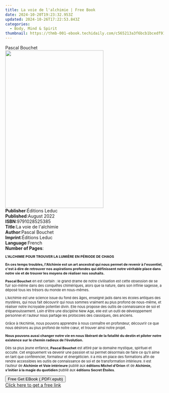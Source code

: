 ```yaml
---
title: La voie de l'alchimie | Free Book
date: 2024-10-20T19:23:32.953Z
updated: 2024-10-26T17:22:53.843Z
categories:
  - Body, Mind & Spirit
thumbnail: https://thmb-001-ebook.techidaily.com/c565213a3f6bcb1bcedf91198e16e5ddbf565befa221c011783c047be88dc4a8.jpg
---
```

<main id="book-container">
  <div class="flex flex-col">
    <div class="book-brief flex-1 py-6 px-4 sm:p-6 md:py-10 md:px-8">
      <!-- brief-->
      <div class="book-brief-main">Pascal Bouchet</div>
    </div>
    <div
      class="book-meta-info flex-1 grid gap-4 col-start-1 col-end-3 row-start-1 sm:mb-6 sm:grid-cols-4 lg:gap-6 lg:col-start-2 lg:row-end-6 lg:row-span-6 lg:mb-0"
    >
      <div
        class="book-meta-info-left place-content-center mt-4 p-4 text-sm leading-6 col-start-2 col-span-2 dark:text-slate-400"
      >
        <img
          class="w-full h-500 object-cover rounded-lg sm:h-255 sm:col-span-2 lg:col-span-full"
          src="https://img-001-ebook.techidaily.com/a4164a66882748c9da773404c2fd20d83793b83de8cd05cd5135afa334b08280.jpg"
          alt=""
          width="312"
          height="500"
        />
      </div>
      <div
        class="book-meta-info-right mt-2 col-start-1 row-start-2 col-span-3 self-center"
      >
        <!-- meta data  -->
        <div class="flex flex-col px-4 md:px-8">
          <div class="flex-1">
            <strong>Publisher</strong>:<span class="px-2">Éditions Leduc</span>
          </div>
          <div class="flex-1">
            <strong>Published</strong>:<span class="px-2">August 2022</span>
          </div>
          <div class="flex-1">
            <strong>ISBN</strong>:<span class="px-2">9791028525385</span>
          </div>
          <div class="flex-1">
            <strong>Title</strong>:<span class="px-2"
              >La voie de l&#39;alchimie</span
            >
          </div>
          <div class="flex-1">
            <strong>Author</strong>:<span class="px-2">Pascal Bouchet</span>
          </div>
          <div class="flex-1">
            <strong>Imprint</strong>:<span class="px-2">Éditions Leduc</span>
          </div>
          <div class="flex-1">
            <strong>Language</strong>:<span class="px-2">French</span>
          </div>
          <div class="flex-1">
            <strong>Number of Pages</strong>:<span class="px-2"></span>
          </div>
        </div>
      </div>
    </div>
    <div class="book-description flex-1 py-6 px-4 sm:p-6 md:py-10 md:px-8">
      <div class="book-description-main">
        <div accordion-content="" id="description">
          <p style="font-size: 11px">
            <strong
              >L'ALCHIMIE POUR TROUVER LA LUMIÈRE EN PÉRIODE DE CHAOS</strong
            >
          </p>
          <p style="font-size: 11px">
            <strong
              >En ces temps troubles, l'Alchimie est un art ancestral qui nous
              permet de revenir à l'essentiel, c'est à dire de retrouver nos
              aspirations profondes qui définissent notre véritable place dans
              notre vie et de trouver les moyens de réaliser nos
              souhaits.</strong
            >
          </p>
          <p style="font-size: 11px">
            <strong>Pascal Bouchet</strong> en est certain : le grand drame de
            notre civilisation est cette obsession de se fuir soi-même dans des
            conquêtes chimériques, alors que la nature, dans son infinie
            sagesse, a déposé tous les trésors du monde en nous-mêmes.
          </p>
          <p style="font-size: 11px">
            L’Alchimie est une science issue du fond des âges, enseigné jadis
            dans les écoles antiques des mystères, qui nous fait découvrir qui
            nous sommes vraiment au plus profond de nous-même, et réaliser notre
            incroyable potentiel divin. Elle nous propose des outils de
            connaissance de soi et d’épanouissement. Loin d'être une discipline
            New Age, elle est un outil de développement personnel et l'auteur
            nous partage les protocoles des classiques, des anciens.
          </p>
          <p style="font-size: 11px">
            Grâce à l’Alchimie, nous pouvons apprendre à nous connaître en
            profondeur, découvrir ce que nous désirons au plus profond de notre
            cœur, et trouver ainsi notre projet.
          </p>
          <p style="font-size: 11px">
            <strong
              >Nous pouvons aussi changer notre vie en nous libérant de la
              fatalité du destin et piloter notre existence sur le chemin
              radieux de l’évolution.</strong
            >
          </p>
          <p style="font-size: 11px">
            Dès sa plus jeune enfance,&nbsp;<strong>Pascal Bouchet</strong
            >&nbsp;est attiré par la domaine mystique, spirituel et occulte. Cet
            engouement va devenir une passion et lui permet désormais de faire
            ce qu’il aime en tant que conférencier, formateur et énergéticien.
            Il a mis en place des formations afin de rendre accessibles les
            outils de connaissance de soi et de transformation intérieure. Il
            est l’auteur de <strong>Alchimie et Voie intérieure</strong> publié
            aux<strong> éditions Michel d’Orion</strong> et de
            <strong>Alchimie, s’initier à la magie du quotidien</strong> publié
            aux <strong>éditions Secret Étoiles</strong>.
          </p>
        </div>
        <div class="accordion-fader"></div>
      </div>
    </div>
    <div class="book-excerpts flex-1 py-6 px-4 sm:p-6 md:py-10 md:px-8"></div>
    <div
      class="book-about-author flex-1 py-6 px-4 sm:p-6 md:py-10 md:px-8"
    ></div>
    <div class="book-free-get flex-1 py-6 px-4 sm:p-6 md:py-10 md:px-8">
      <button
        id="btn-free-get"
        class="bg-blue-500 hover:bg-blue-700 text-white font-bold py-2 px-4 rounded"
      >
        Free Get EBook (.PDF/.epub)
      </button>
      <div id="countdown-display" class="px-2 text-lg mt-2"></div>
      <a
        id="free-link"
        class="hidden bg-blue-500 hover:bg-blue-700 text-white font-bold py-2 px-4 rounded"
        href="https://www.ebooks.com/en-us/book/210755178/la-voie-de-l-alchimie/pascal-bouchet/"
        target="_blank"
        >Click here to get a free link</a
      >
    </div>
    <script>
      let countdownTime = 0;
      let countdownInterval = null;
      document
        .getElementById('btn-free-get')
        .addEventListener('click', startCountdown);
      function startCountdown() {
        countdownTime = new Date().getTime() + 60000 * 3;
        countdownInterval = setInterval(updateCountdown, 1000);
        document.getElementById('btn-free-get').disabled = true;
        document
          .getElementById('btn-free-get')
          .classList.add('bg-gray-500', 'cursor-not-allowed');
      }
      function updateCountdown() {
        let currentTime = new Date().getTime();
        let timeLeft = countdownTime - currentTime;
        let secondsLeft = Math.floor(timeLeft / 1000);
        document.getElementById('countdown-display').innerHTML =
          `Remaining time: ${secondsLeft} seconds.`;
        if (secondsLeft <= 0) {
          clearInterval(countdownInterval);
          document.getElementById('btn-free-get').classList.add('hidden');
          document.getElementById('free-link').classList.remove('hidden');
          document.getElementById('countdown-display').innerHTML = '';
        }
      }
    </script>
  </div>
</main>

<ins class="adsbygoogle"
      style="display:block"
      data-ad-client="ca-pub-7571918770474297"
      data-ad-slot="8358498916"
      data-ad-format="auto"
      data-full-width-responsive="true"></ins>
    